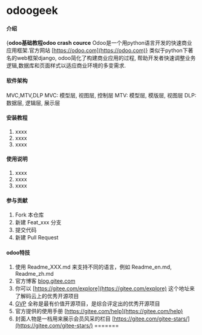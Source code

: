 # odoogeek

#### 介绍
{**odoo基础教程odoo crash cource**
Odoo是一个用python语言开发的快速商业应用框架.官方网站 [https://odoo.com](https://odoo.com)}
类似于python下著名的web框架django, odoo简化了构建商业应用的过程, 帮助开发者快速调整业务逻辑,数据库和页面样式以适应商业环境的多变需求.

#### 软件架构
MVC,MTV,DLP
MVC: 模型层, 视图层, 控制层
MTV: 模型层, 模版层, 视图层
DLP: 数据层, 逻辑层, 展示层



#### 安装教程

1. xxxx
2. xxxx
3. xxxx

#### 使用说明

1. xxxx
2. xxxx
3. xxxx

#### 参与贡献

1. Fork 本仓库
2. 新建 Feat_xxx 分支
3. 提交代码
4. 新建 Pull Request


#### odoo特技

1. 使用 Readme\_XXX.md 来支持不同的语言，例如 Readme\_en.md, Readme\_zh.md
2. 官方博客 [blog.gitee.com](https://blog.gitee.com)
3. 你可以 [https://gitee.com/explore](https://gitee.com/explore) 这个地址来了解码云上的优秀开源项目
4. [GVP](https://gitee.com/gvp) 全称是最有价值开源项目，是综合评定出的优秀开源项目
5. 官方提供的使用手册 [https://gitee.com/help](https://gitee.com/help)
6. 封面人物是一档用来展示会员风采的栏目 [https://gitee.com/gitee-stars/](https://gitee.com/gitee-stars/)
=======

